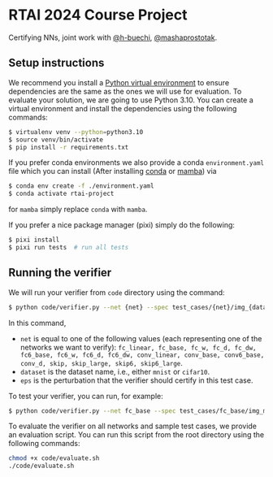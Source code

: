 # RTAI 2024 Course Project

Certifying NNs, joint work with [@h-buechi](https://github.com/h-buechi), [@mashaprostotak](https://github.com/mashaprostotak).

## Setup instructions

We recommend you install a [Python virtual environment](https://docs.python.org/3/library/venv.html) to ensure dependencies are the same as the ones we will use for evaluation.
To evaluate your solution, we are going to use Python 3.10.
You can create a virtual environment and install the dependencies using the following commands:

```bash
$ virtualenv venv --python=python3.10
$ source venv/bin/activate
$ pip install -r requirements.txt
```

If you prefer conda environments we also provide a conda `environment.yaml` file which you can install (After installing [conda](https://docs.conda.io/projects/conda/en/latest/commands/install.html) or [mamba](https://mamba.readthedocs.io/en/latest/installation.html)) via

```bash
$ conda env create -f ./environment.yaml
$ conda activate rtai-project
```

for `mamba` simply replace `conda` with `mamba`.

If you prefer a nice package manager (pixi) simply do the following:

```bash
$ pixi install
$ pixi run tests  # run all tests
```

## Running the verifier

We will run your verifier from `code` directory using the command:

```bash
$ python code/verifier.py --net {net} --spec test_cases/{net}/img_{dataset}_{eps}.txt
```

In this command, 
- `net` is equal to one of the following values (each representing one of the networks we want to verify): `fc_linear, fc_base, fc_w, fc_d, fc_dw, fc6_base, fc6_w, fc6_d, fc6_dw, conv_linear, conv_base, conv6_base, conv_d, skip, skip_large, skip6, skip6_large`.
- `dataset` is the dataset name, i.e.,  either `mnist` or `cifar10`.
- `eps` is the perturbation that the verifier should certify in this test case.

To test your verifier, you can run, for example:

```bash
$ python code/verifier.py --net fc_base --spec test_cases/fc_base/img_mnist_0.048839.txt
```

To evaluate the verifier on all networks and sample test cases, we provide an evaluation script.
You can run this script from the root directory using the following commands:

```bash
chmod +x code/evaluate.sh
./code/evaluate.sh
```
